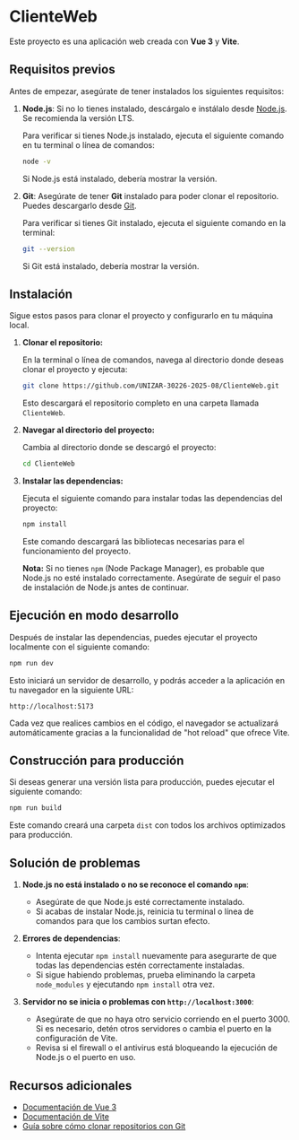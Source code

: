 # ClienteWeb

Este proyecto es una aplicación web creada con **Vue 3** y **Vite**.

## Requisitos previos

Antes de empezar, asegúrate de tener instalados los siguientes requisitos:

1. **Node.js**: Si no lo tienes instalado, descárgalo e instálalo desde [Node.js](https://nodejs.org/). Se recomienda la versión LTS.

   Para verificar si tienes Node.js instalado, ejecuta el siguiente comando en tu terminal o línea de comandos:

   ```bash
   node -v
   ```

   Si Node.js está instalado, debería mostrar la versión.

2. **Git**: Asegúrate de tener **Git** instalado para poder clonar el repositorio. Puedes descargarlo desde [Git](https://git-scm.com/).

   Para verificar si tienes Git instalado, ejecuta el siguiente comando en la terminal:

   ```bash
   git --version
   ```

   Si Git está instalado, debería mostrar la versión.

## Instalación

Sigue estos pasos para clonar el proyecto y configurarlo en tu máquina local.

1. **Clonar el repositorio:**

   En la terminal o línea de comandos, navega al directorio donde deseas clonar el proyecto y ejecuta:

   ```bash
   git clone https://github.com/UNIZAR-30226-2025-08/ClienteWeb.git
   ```

   Esto descargará el repositorio completo en una carpeta llamada `ClienteWeb`.

2. **Navegar al directorio del proyecto:**

   Cambia al directorio donde se descargó el proyecto:

   ```bash
   cd ClienteWeb
   ```

3. **Instalar las dependencias:**

   Ejecuta el siguiente comando para instalar todas las dependencias del proyecto:

   ```bash
   npm install
   ```

   Este comando descargará las bibliotecas necesarias para el funcionamiento del proyecto.

   **Nota:** Si no tienes `npm` (Node Package Manager), es probable que Node.js no esté instalado correctamente. Asegúrate de seguir el paso de instalación de Node.js antes de continuar.

## Ejecución en modo desarrollo

Después de instalar las dependencias, puedes ejecutar el proyecto localmente con el siguiente comando:

```bash
npm run dev
```

Esto iniciará un servidor de desarrollo, y podrás acceder a la aplicación en tu navegador en la siguiente URL:

```
http://localhost:5173
```

Cada vez que realices cambios en el código, el navegador se actualizará automáticamente gracias a la funcionalidad de "hot reload" que ofrece Vite.

## Construcción para producción

Si deseas generar una versión lista para producción, puedes ejecutar el siguiente comando:

```bash
npm run build
```

Este comando creará una carpeta `dist` con todos los archivos optimizados para producción.

## Solución de problemas

1. **Node.js no está instalado o no se reconoce el comando `npm`**:

   - Asegúrate de que Node.js esté correctamente instalado.
   - Si acabas de instalar Node.js, reinicia tu terminal o línea de comandos para que los cambios surtan efecto.

2. **Errores de dependencias**:

   - Intenta ejecutar `npm install` nuevamente para asegurarte de que todas las dependencias estén correctamente instaladas.
   - Si sigue habiendo problemas, prueba eliminando la carpeta `node_modules` y ejecutando `npm install` otra vez.

3. **Servidor no se inicia o problemas con `http://localhost:3000`**:

   - Asegúrate de que no haya otro servicio corriendo en el puerto 3000. Si es necesario, detén otros servidores o cambia el puerto en la configuración de Vite.
   - Revisa si el firewall o el antivirus está bloqueando la ejecución de Node.js o el puerto en uso.

## Recursos adicionales

- [Documentación de Vue 3](https://v3.vuejs.org/)
- [Documentación de Vite](https://vitejs.dev/)
- [Guía sobre cómo clonar repositorios con Git](https://docs.github.com/es/repositories/creating-and-managing-repositories/cloning-a-repository)
